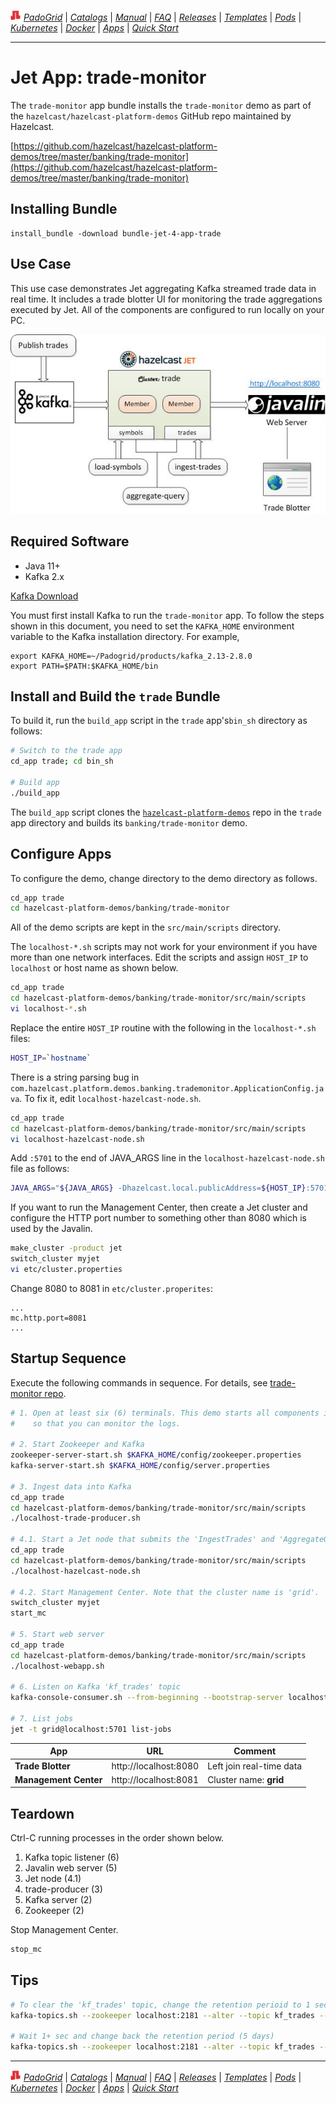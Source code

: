 ![PadoGrid](https://github.com/padogrid/padogrid/raw/develop/images/padogrid-3d-16x16.png) [*PadoGrid*](https://github.com/padogrid) | [*Catalogs*](https://github.com/padogrid/catalog-bundles/blob/master/all-catalog.md) | [*Manual*](https://github.com/padogrid/padogrid/wiki) | [*FAQ*](https://github.com/padogrid/padogrid/wiki/faq) | [*Releases*](https://github.com/padogrid/padogrid/releases) | [*Templates*](https://github.com/padogrid/padogrid/wiki/Using-Bundle-Templates) | [*Pods*](https://github.com/padogrid/padogrid/wiki/Understanding-Padogrid-Pods) | [*Kubernetes*](https://github.com/padogrid/padogrid/wiki/Kubernetes) | [*Docker*](https://github.com/padogrid/padogrid/wiki/Docker) | [*Apps*](https://github.com/padogrid/padogrid/wiki/Apps) | [*Quick Start*](https://github.com/padogrid/padogrid/wiki/Quick-Start)

---
# Jet App: trade-monitor
  
The `trade-monitor` app bundle installs the `trade-monitor` demo as part of the `hazelcast/hazelcast-platform-demos` GitHub repo maintained by Hazelcast.

[https://github.com/hazelcast/hazelcast-platform-demos/tree/master/banking/trade-monitor](https://github.com/hazelcast/hazelcast-platform-demos/tree/master/banking/trade-monitor)

## Installing Bundle

```console
install_bundle -download bundle-jet-4-app-trade
```

## Use Case

This use case demonstrates Jet aggregating Kafka streamed trade data in real time. It includes a trade blotter UI for monitoring the trade aggregations executed by Jet. All of the components are configured to run locally on your PC.

![Jet Trade Diagram](images/jet-trade-monitor.jpg)

## Required Software

- Java 11+
- Kafka 2.x

[Kafka Download](https://kafka.apache.org/downloads)

You must first install Kafka to run the `trade-monitor` app. To follow the steps shown in this document, you need to set the `KAFKA_HOME` environment variable to the Kafka installation directory. For example,

```console
export KAFKA_HOME=~/Padogrid/products/kafka_2.13-2.8.0
export PATH=$PATH:$KAFKA_HOME/bin
```

## Install and Build the `trade` Bundle

To build it, run the `build_app` script in the `trade` app's`bin_sh` directory as follows:

```bash
# Switch to the trade app
cd_app trade; cd bin_sh

# Build app
./build_app
```

The `build_app` script clones the [`hazelcast-platform-demos`](https://github.com/hazelcast/hazelcast-platform-demos/tree/master/banking/trade-monitor) repo in the `trade` app directory and builds its `banking/trade-monitor` demo.

## Configure Apps

To configure the demo, change directory to the demo directory as follows.

```bash
cd_app trade
cd hazelcast-platform-demos/banking/trade-monitor
```

All of the demo scripts are kept in the `src/main/scripts` directory.

The `localhost-*.sh` scripts may not work for your environment if you have more than one network interfaces. Edit the scripts and assign `HOST_IP` to `localhost` or host name as shown below.

```bash
cd_app trade
cd hazelcast-platform-demos/banking/trade-monitor/src/main/scripts
vi localhost-*.sh
```

Replace the entire `HOST_IP` routine with the following in the `localhost-*.sh` files:

```bash
HOST_IP=`hostname`
```

There is a string parsing bug in `com.hazelcast.platform.demos.banking.trademonitor.ApplicationConfig.java`. To fix it, edit `localhost-hazelcast-node.sh`.

```bash
cd_app trade
cd hazelcast-platform-demos/banking/trade-monitor/src/main/scripts
vi localhost-hazelcast-node.sh
```

Add `:5701` to the end of JAVA_ARGS line in the `localhost-hazelcast-node.sh` file as follows:

```bash
JAVA_ARGS="${JAVA_ARGS} -Dhazelcast.local.publicAddress=${HOST_IP}:5701"
```

If you want to run the Management Center, then create a Jet cluster and configure the HTTP port number to something other than 8080 which is used by the Javalin.

```bash
make_cluster -product jet
switch_cluster myjet
vi etc/cluster.properties
```

Change 8080 to 8081 in `etc/cluster.properites`:

```properties
...
mc.http.port=8081
...
```

## Startup Sequence

Execute the following commands in sequence. For details, see [trade-monitor repo](https://github.com/hazelcast/hazelcast-platform-demos/tree/master/banking/trade-monitor).

```bash
# 1. Open at least six (6) terminals. This demo starts all components in the foreground
#    so that you can monitor the logs.

# 2. Start Zookeeper and Kafka
zookeeper-server-start.sh $KAFKA_HOME/config/zookeeper.properties 
kafka-server-start.sh $KAFKA_HOME/config/server.properties

# 3. Ingest data into Kafka
cd_app trade
cd hazelcast-platform-demos/banking/trade-monitor/src/main/scripts
./localhost-trade-producer.sh

# 4.1. Start a Jet node that submits the 'IngestTrades' and 'AggregateQuery' jobs
cd_app trade
cd hazelcast-platform-demos/banking/trade-monitor/src/main/scripts
./localhost-hazelcast-node.sh

# 4.2. Start Management Center. Note that the cluster name is 'grid'.
switch_cluster myjet
start_mc

# 5. Start web server
cd_app trade
cd hazelcast-platform-demos/banking/trade-monitor/src/main/scripts
./localhost-webapp.sh

# 6. Listen on Kafka 'kf_trades' topic
kafka-console-consumer.sh --from-beginning --bootstrap-server localhost:9092 --topic kf_trades

# 7. List jobs
jet -t grid@localhost:5701 list-jobs
```

|  App                  | URL                   | Comment                  | 
| --------------------- | --------------------- | ------------------------ |
| **Trade Blotter**     | http://localhost:8080 | Left join real-time data |
| **Management Center** | http://localhost:8081 | Cluster name: **grid**   |

## Teardown

Ctrl-C running processes in the order shown below.

   1. Kafka topic listener (6)
   2. Javalin web server (5)
   3. Jet node (4.1)
   4. trade-producer (3)
   5. Kafka server (2)
   6. Zookeeper (2)

Stop Management Center.

```bash
stop_mc
```

## Tips

```bash
# To clear the 'kf_trades' topic, change the retention perioid to 1 sec
kafka-topics.sh --zookeeper localhost:2181 --alter --topic kf_trades --config retention.ms=1000

# Wait 1+ sec and change back the retention period (5 days)
kafka-topics.sh --zookeeper localhost:2181 --alter --topic kf_trades --config retention.ms=432000000
```

---

![PadoGrid](https://github.com/padogrid/padogrid/raw/develop/images/padogrid-3d-16x16.png) [*PadoGrid*](https://github.com/padogrid) | [*Catalogs*](https://github.com/padogrid/catalog-bundles/blob/master/all-catalog.md) | [*Manual*](https://github.com/padogrid/padogrid/wiki) | [*FAQ*](https://github.com/padogrid/padogrid/wiki/faq) | [*Releases*](https://github.com/padogrid/padogrid/releases) | [*Templates*](https://github.com/padogrid/padogrid/wiki/Using-Bundle-Templates) | [*Pods*](https://github.com/padogrid/padogrid/wiki/Understanding-Padogrid-Pods) | [*Kubernetes*](https://github.com/padogrid/padogrid/wiki/Kubernetes) | [*Docker*](https://github.com/padogrid/padogrid/wiki/Docker) | [*Apps*](https://github.com/padogrid/padogrid/wiki/Apps) | [*Quick Start*](https://github.com/padogrid/padogrid/wiki/Quick-Start)
